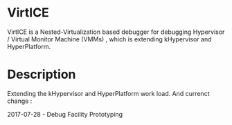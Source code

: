 # VirtICE
VirtICE is a Nested-Virtualization based debugger for debugging Hypervisor / Virtual Monitor Machine (VMMs) , which is extending kHypervisor and HyperPlatform.

# Description
Extending the kHypervisor and HyperPlatform work load.
And currenct change :

2017-07-28  -  Debug Facility Prototyping
